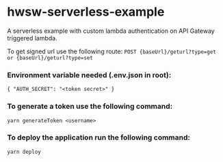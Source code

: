 # hwsw-serverless-example

A serverless example with custom lambda authentication on API Gateway triggered lambda.

To get signed url use the following route:
`POST {baseUrl}/geturl?type=get or {baseUrl}/geturl?type=set`

### Environment variable needed (.env.json in root): 
```{ "AUTH_SECRET": "<token secret>" }```

### To generate a token use the following command:
`yarn generateToken <username>`

### To deploy the application run the following command:
`yarn deploy`